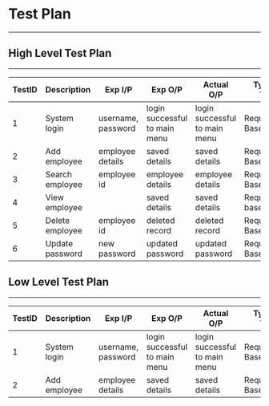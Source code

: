 # Test Plan

---

## High Level Test Plan

---

| TestID | Description                                                                                                                                  | Exp I/P | Exp O/P                       | Actual O/P                    | Type of Test      |
| ------ | -------------------------------------------------------------------------------------------------------------------------------------------- | ------- | ----------------------------- | ----------------------------- | ----------------- |
| 1   | System login                  | username, password    | login successful to main menu                        | login successful to main menu                         | Requirement Based |
| 2  | Add employee                                                                                                       | employee details   | saved details                      | saved details                      | Requirement Based |
| 3   | Search employee                                                                                                  | employee id    | employee details | employee details | Requirement Based    |
| 4  | View employee                                                                                                             |      | saved details     | saved details       | Requirement based    |
| 5  | Delete employee                                                                                       | employee id    | deleted record                       | deleted record                      | Requirement Based |
| 6  | Update password | new password  | updated password                    | updated password                     | Requirement Based |

## Low Level Test Plan

---

| TestID | Description                                                                                 | Exp I/P       | Exp O/P                  | Actual O/P               | Type of Test      |
| ------ | ------------------------------------------------------------------------------------------- | ------------- | ------------------------ | ------------------------ | ----------------- |
| 1   |  System login             | username, password      | login successful to main menu                    | login successful to main menu            | Requirement Based |
| 2  |   Add employee                          |     employee details       |           saved details           |  saved details                 | Requirement Based |

